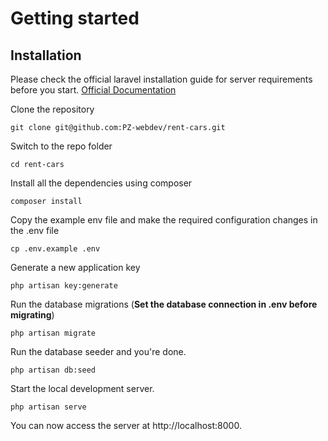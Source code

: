 # Getting started

## Installation

Please check the official laravel installation guide for server requirements before you start. [Official Documentation](https://laravel.com/docs/9.x/#installation)

Clone the repository

    git clone git@github.com:PZ-webdev/rent-cars.git

Switch to the repo folder

    cd rent-cars

Install all the dependencies using composer

    composer install

Copy the example env file and make the required configuration changes in the .env file

    cp .env.example .env

Generate a new application key

    php artisan key:generate

Run the database migrations (**Set the database connection in .env before migrating**)

    php artisan migrate

Run the database seeder and you're done.

    php artisan db:seed

Start the local development server.

    php artisan serve

You can now access the server at http://localhost:8000.
